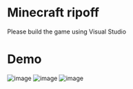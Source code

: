 # Minecraft ripoff
Please build the game using Visual Studio

# Demo
![image](https://github.com/user-attachments/assets/d287f507-933c-435b-85c0-6f8128b4d6cd)
![image](https://github.com/user-attachments/assets/0191aadd-21f0-489b-b01f-98cb892de2e7)
![image](https://github.com/user-attachments/assets/92af9a82-fb90-4566-bafe-3f76d0ed7ada)
